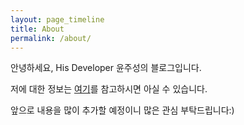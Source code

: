 ```yaml
---
layout: page_timeline
title: About
permalink: /about/
---
```


안녕하세요, His Developer 윤주성의 블로그입니다.

저에 대한 정보는 [여기](https://www.facebook.com/hisdevelopers)를 참고하시면 아실 수 있습니다.

앞으로 내용을 많이 추가할 예정이니 많은 관심 부탁드립니다:)
